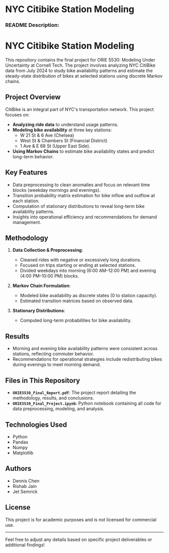 # NYC Citibike Station Modeling

### README Description:
# NYC Citibike Station Modeling

This repository contains the final project for ORIE 5530: Modeling Under Uncertainty at Cornell Tech. The project involves analyzing NYC CitiBike data from July 2024 to study bike availability patterns and estimate the steady-state distribution of bikes at selected stations using discrete Markov chains.

## Project Overview
CitiBike is an integral part of NYC's transportation network. This project focuses on:
- **Analyzing ride data** to understand usage patterns.
- **Modeling bike availability** at three key stations:  
  - W 21 St & 6 Ave (Chelsea)  
  - West St & Chambers St (Financial District)  
  - 1 Ave & E 68 St (Upper East Side).  
- **Using Markov Chains** to estimate bike availability states and predict long-term behavior.

## Key Features
- Data preprocessing to clean anomalies and focus on relevant time blocks (weekday mornings and evenings).
- Transition probability matrix estimation for bike inflow and outflow at each station.
- Computation of stationary distributions to reveal long-term bike availability patterns.
- Insights into operational efficiency and recommendations for demand management.

## Methodology
1. **Data Collection & Preprocessing**:  
   - Cleaned rides with negative or excessively long durations.
   - Focused on trips starting or ending at selected stations.  
   - Divided weekdays into morning (6:00 AM–12:00 PM) and evening (4:00 PM–10:00 PM) blocks.

2. **Markov Chain Formulation**:  
   - Modeled bike availability as discrete states (0 to station capacity).
   - Estimated transition matrices based on observed data.  

3. **Stationary Distributions**:  
   - Computed long-term probabilities for bike availability.  

## Results
- Morning and evening bike availability patterns were consistent across stations, reflecting commuter behavior.
- Recommendations for operational strategies include redistributing bikes during evenings to meet morning demand.

## Files in This Repository
- **`ORIE5530_Final_Report.pdf`**: The project report detailing the methodology, results, and conclusions.
- **`ORIE5530_Final_Project.ipynb`**: Python notebook containing all code for data preprocessing, modeling, and analysis.

## Technologies Used
- Python
- Pandas
- Numpy
- Matplotlib

## Authors
- Dennis Chen  
- Rishab Jain  
- Jet Semrick  

## License
This project is for academic purposes and is not licensed for commercial use.  

---

Feel free to adjust any details based on specific project deliverables or additional findings!
